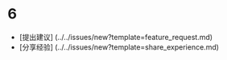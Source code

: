 # 6
- [提出建议] (../../issues/new?template=feature_request.md)
- [分享经验] (../../issues/new?template=share_experience.md)